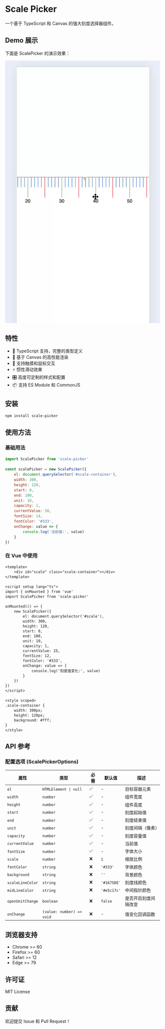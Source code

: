 # Scale Picker

一个基于 TypeScript 和 Canvas 的强大刻度选择器组件。

## Demo 展示

下面是 ScalePicker 的演示效果：

![Demo演示](src/assets/demo.gif)

## 特性

- 🎯 TypeScript 支持，完整的类型定义
- 🎨 基于 Canvas 的高性能渲染
- 📱 支持触摸和鼠标交互
- ⚡ 惯性滑动效果
- 🎛️ 高度可定制的样式和配置
- 📦 支持 ES Module 和 CommonJS

## 安装

```bash
npm install scale-picker
```

## 使用方法

### 基础用法

```javascript
import ScalePicker from 'scale-picker'

const scalePicker = new ScalePicker({
    el: document.querySelector('#scale-container'),
    width: 300,
    height: 120,
    start: 0,
    end: 100,
    unit: 10,
    capacity: 1,
    currentValue: 50,
    fontSize: 14,
    fontColor: '#333',
    onChange: value => {
        console.log('当前值:', value)
    }
})
```

### 在 Vue 中使用

```vue
<template>
    <div id="scale" class="scale-container"></div>
</template>

<script setup lang="ts">
import { onMounted } from 'vue'
import ScalePicker from 'scale-picker'

onMounted(() => {
    new ScalePicker({
        el: document.querySelector('#scale'),
        width: 300,
        height: 120,
        start: 0,
        end: 100,
        unit: 10,
        capacity: 1,
        currentValue: 25,
        fontSize: 12,
        fontColor: '#333',
        onChange: value => {
            console.log('刻度值变化:', value)
        }
    })
})
</script>

<style scoped>
.scale-container {
    width: 300px;
    height: 120px;
    background: #fff;
}
</style>
```

## API 参考

### 配置选项 (ScalePickerOptions)

| 属性             | 类型                      | 必需 | 默认值      | 描述                 |
| ---------------- | ------------------------- | ---- | ----------- | -------------------- |
| `el`             | `HTMLElement \| null`     | ✅   | -           | 目标容器元素         |
| `width`          | `number`                  | ✅   | -           | 组件宽度             |
| `height`         | `number`                  | ✅   | -           | 组件高度             |
| `start`          | `number`                  | ✅   | -           | 刻度起始值           |
| `end`            | `number`                  | ✅   | -           | 刻度结束值           |
| `unit`           | `number`                  | ✅   | -           | 刻度间隔（像素）     |
| `capacity`       | `number`                  | ✅   | -           | 刻度容量值           |
| `currentValue`   | `number`                  | ✅   | -           | 当前值               |
| `fontSize`       | `number`                  | ✅   | -           | 字体大小             |
| `scale`          | `number`                  | ❌   | `1`         | 缩放比例             |
| `fontColor`      | `string`                  | ❌   | `'#333'`    | 字体颜色             |
| `background`     | `string`                  | ❌   | `''`        | 背景颜色             |
| `scaleLineColor` | `string`                  | ❌   | `'#1675DE'` | 刻度线颜色           |
| `midLineColor`   | `string`                  | ❌   | `'#e5c17c'` | 中间指针颜色         |
| `openUnitChange` | `boolean`                 | ❌   | `false`     | 是否开启刻度间隔改变 |
| `onChange`       | `(value: number) => void` | ❌   | -           | 值变化回调函数       |

## 浏览器支持

- Chrome >= 60
- Firefox >= 60
- Safari >= 12
- Edge >= 79

## 许可证

MIT License

## 贡献

欢迎提交 Issue 和 Pull Request！
